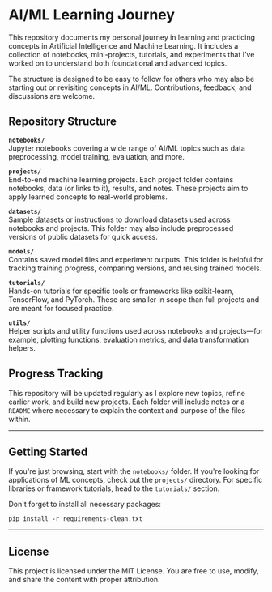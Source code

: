 # AI/ML Learning Journey

This repository documents my personal journey in learning and practicing concepts in Artificial Intelligence and Machine
Learning. It includes a collection of notebooks, mini-projects, tutorials, and experiments that I’ve worked on to
understand both foundational and advanced topics.

The structure is designed to be easy to follow for others who may also be starting out or revisiting concepts in AI/ML.
Contributions, feedback, and discussions are welcome.

## Repository Structure

**`notebooks/`**  
Jupyter notebooks covering a wide range of AI/ML topics such as data preprocessing, model training, evaluation, and
more.

**`projects/`**  
End-to-end machine learning projects. Each project folder contains notebooks, data (or links to it), results, and notes.
These projects aim to apply learned concepts to real-world problems.

**`datasets/`**  
Sample datasets or instructions to download datasets used across notebooks and projects. This folder may also include
preprocessed versions of public datasets for quick access.

**`models/`**  
Contains saved model files and experiment outputs. This folder is helpful for tracking training progress, comparing
versions, and reusing trained models.

**`tutorials/`**  
Hands-on tutorials for specific tools or frameworks like scikit-learn, TensorFlow, and PyTorch. These are smaller in
scope than full projects and are meant for focused practice.

**`utils/`**  
Helper scripts and utility functions used across notebooks and projects—for example, plotting functions, evaluation
metrics, and data transformation helpers.

## Progress Tracking

This repository will be updated regularly as I explore new topics, refine earlier work, and build new projects. Each
folder will include notes or a `README` where necessary to explain the context and purpose of the files within.

-----

## Getting Started

If you're just browsing, start with the `notebooks/` folder. If you're looking for applications of ML concepts, check
out the `projects/` directory. For specific libraries or framework tutorials, head to the `tutorials/` section.

Don't forget to install all necessary packages:

```shell
pip install -r requirements-clean.txt
```

----

## License

This project is licensed under the MIT License. You are free to use, modify, and share the content with proper
attribution.
